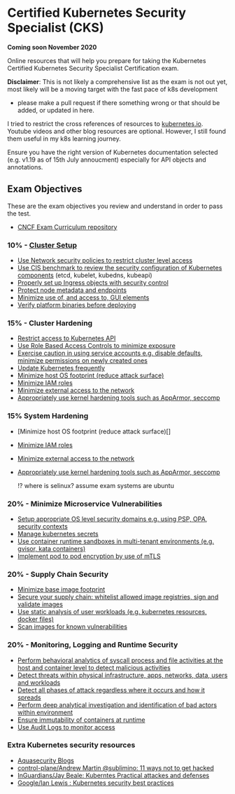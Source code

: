 # Certified Kubernetes Security Specialist (CKS)  
**Coming soon November 2020**

Online resources that will help you prepare for taking the Kubernetes Certified Kubernetes Security Specialist Certification exam.

**Disclaimer**: This is not likely a comprehensive list as the exam is not out yet, most likely will be a moving target with the fast pace of k8s development
- please make a pull request if there something wrong or that should be added, or updated in here.

I tried to restrict the cross references of resources to [kubernetes.io](kubernetes.io). Youtube videos and other blog resources are optional.
However, I still found them useful in my k8s learning journey.

Ensure you have the right version of Kubernetes documentation selected (e.g. v1.19 as of 15th July annoucment) especially for API objects and annotations.

## Exam Objectives

These are the exam objectives you review and understand in order to pass the test.

* [CNCF Exam Curriculum repository ](https://github.com/cncf/curriculum)


### 10% - [Cluster Setup](https://kubernetes.io/docs/tasks/administer-cluster/securing-a-cluster/)
* [Use Network security policies to restrict cluster level access]()
* [Use CIS benchmark to review the security configuration of Kubernetes components]()
 (etcd, kubelet, kubedns, kubeapi)
* [Properly set up Ingress objects with security control]()
* [Protect node metadata and endpoints]()
* [Minimize use of, and access to, GUI elements]()
* [Verify platform binaries before deploying]()

### 15% - Cluster Hardening
* [Restrict access to Kubernetes API]()
* [Use Role Based Access Controls to minimize exposure]()
* [Exercise caution in using service accounts e.g. disable defaults, minimize permissions on newly created ones]()
* [Update Kubernetes frequently]()
* [Minimize host OS footprint (reduce attack surface)]()
* [Minimize IAM roles]()
* [Minimize external access to the network]()
* [Appropriately use kernel hardening tools such as AppArmor, seccomp]()


### 15% System Hardening

* [Minimize host OS footprint (reduce attack surface)[]
* [Minimize IAM roles]()
* [Minimize external access to the network]()
* [Appropriately use kernel hardening tools such as AppArmor, seccomp]()

    !? where is selinux? assume exam systems are ubuntu

### 20% - Minimize Microservice Vulnerabilities

* [Setup appropriate OS level security domains e.g. using PSP, OPA, security contexts]()
* [Manage kubernetes secrets]()
* [Use container runtime sandboxes in multi-tenant environments (e.g. gvisor, kata containers)]()
* [Implement pod to pod encryption by use of mTLS]()

### 20% - Supply Chain Security
* [Minimize base image footprint]()
* [Secure your supply chain: whitelist allowed image registries, sign and validate images]()
* [Use static analysis of user workloads (e.g. kubernetes resources, docker files)]()
* [Scan images for known vulnerabilities]()


### 20% - Monitoring, Logging and Runtime Security

* [Perform behavioral analytics of syscall process and file activities at the host and container
 level to detect malicious activities]()
* [Detect threats within physical infrastructure, apps, networks, data, users and workloads]()
* [Detect all phases of attack regardless where it occurs and how it spreads]()
* [Perform deep analytical investigation and identification of bad actors within environment]()
* [Ensure immutability of containers at runtime]()
* [Use Audit Logs to monitor access]()


### Extra Kubernetes security resources
* [Aquasecurity Blogs](https://blog.aquasec.com/)
* [control-plane/Andrew Martin @sublimino: 11 ways not to get hacked](https://control-plane.io/posts/11-ways-not-to-get-hacked/)
* [InGuardians/Jay Beale: Kuberntes Practical attackes and defenses](https://youtu.be/LtCx3zZpOfs)
* [Google/Ian Lewis : Kubernetes security best practices](https://youtu.be/wqsUfvRyYpw)

